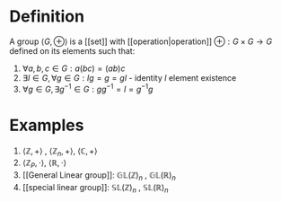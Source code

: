 # Definition
A group $\langle G, \oplus \rangle$ is a [[set]] with [[operation|operation]] $\oplus: G \times G \to G$ defined on its elements such that:
1) $\forall a,b,c \in G: a(bc)=(ab)c$
2) $\exists I \in G, \forall g \in G: Ig=g=gI$ - identity $I$ element existence
3) $\forall g \in G, \exists g^{-1} \in G : gg^{-1}=I=g^{-1}g$ 
# Examples
1) $\langle \mathbb{Z}, + \rangle$ ,  $\langle \mathbb{Z}_{n}, + \rangle$,  $\langle \mathbb{C}, + \rangle$
2) $\langle \mathbb{Z}_{P}, \cdot \rangle$,  $\langle \mathbb{R}, \cdot \rangle$ 
3) [[General Linear group]]: $\mathbb{GL}(\mathbb{Z})_{n}$ ,  $\mathbb{GL}(\mathbb{R})_{n}$
4) [[special linear group]]: $\mathbb{SL}(\mathbb{Z})_{n}$ ,  $\mathbb{SL}(\mathbb{R})_{n}$

